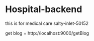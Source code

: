 # Hospital-backend

this is for medical care
salty-inlet-50152



get blog = http://localhost:9000/getBlog
